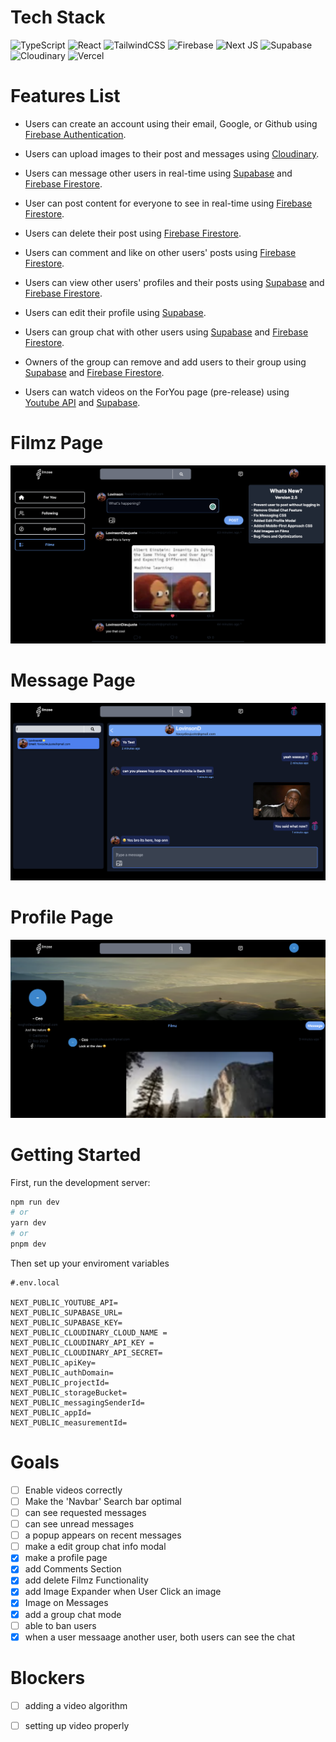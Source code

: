 # Tech Stack

![TypeScript](https://img.shields.io/badge/typescript-%23007ACC.svg?style=for-the-badge&logo=typescript&logoColor=white)
![React](https://img.shields.io/badge/react-%2320232a.svg?style=for-the-badge&logo=react&logoColor=%2361DAFB)
![TailwindCSS](https://img.shields.io/badge/tailwindcss-%2338B2AC.svg?style=for-the-badge&logo=tailwind-css&logoColor=white)
![Firebase](https://img.shields.io/badge/Firebase-FFA726?style=for-the-badge&logo=Firebase&logoColor=white)
![Next JS](https://img.shields.io/badge/Next-black?style=for-the-badge&logo=next.js&logoColor=white)
![Supabase](https://img.shields.io/badge/Supabase-36d421?style=for-the-badge&logo=Supabase&logoColor=white)
![Cloudinary](https://img.shields.io/badge/cloudinary-039BE5?style=for-the-badge&logo=Cloudinary&logoColor=white)
![Vercel](https://img.shields.io/badge/Vercel-000000?style=for-the-badge&logo=Vercel&logoColor=white)

# Features List

- Users can create an account using their email, Google, or Github using [Firebase Authentication](https://firebase.google.com/products/auth).

- Users can upload images to their post and messages using [Cloudinary](https://cloudinary.com/).

- Users can message other users in real-time using [Supabase](https://supabase.io/) and [Firebase Firestore](https://firebase.google.com/products/firestore).

- User can post content for everyone to see in real-time using [Firebase Firestore](https://firebase.google.com/products/firestore).

- Users can delete their post using [Firebase Firestore](https://firebase.google.com/products/firestore).

- Users can comment and like on other users' posts using [Firebase Firestore](https://firebase.google.com/products/firestore).

- Users can view other users' profiles and their posts using [Supabase](https://supabase.io/) and [Firebase Firestore](https://firebase.google.com/products/firestore).

- Users can edit their profile using [Supabase](https://supabase.io/).

- Users can group chat with other users using [Supabase](https://supabase.io/) and [Firebase Firestore](https://firebase.google.com/products/firestore).

- Owners of the group can remove and add users to their group using [Supabase](https://supabase.io/) and [Firebase Firestore](https://firebase.google.com/products/firestore).

- Users can watch videos on the ForYou page (pre-release) using [Youtube API](https://developers.google.com/youtube/registering_an_application) and [Supabase](https://supabase.io/).

# Filmz Page

<img src='/public/FilmzPage.png' title='Filmz Page' width='' alt='Filmz Page' />

# Message Page

<img src='/public/MessagePage.png' title='Message Page' width='' alt='Message Page' />

# Profile Page

<img src='/public/ProfilePage.png' title='Profile Page' width='' alt='Profile Page' />

# Getting Started

First, run the development server:

```bash
npm run dev
# or
yarn dev
# or
pnpm dev
```

Then set up your enviroment variables

```
#.env.local

NEXT_PUBLIC_YOUTUBE_API=
NEXT_PUBLIC_SUPABASE_URL=
NEXT_PUBLIC_SUPABASE_KEY=
NEXT_PUBLIC_CLOUDINARY_CLOUD_NAME =
NEXT_PUBLIC_CLOUDINARY_API_KEY =
NEXT_PUBLIC_CLOUDINARY_API_SECRET=
NEXT_PUBLIC_apiKey=
NEXT_PUBLIC_authDomain=
NEXT_PUBLIC_projectId=
NEXT_PUBLIC_storageBucket=
NEXT_PUBLIC_messagingSenderId=
NEXT_PUBLIC_appId=
NEXT_PUBLIC_measurementId=

```

# Goals

- [ ] Enable videos correctly
- [ ] Make the 'Navbar' Search bar optimal
- [ ] can see requested messages
- [ ] can see unread messages
- [ ] a popup appears on recent messages
- [ ] make a edit group chat info modal
- [x] make a profile page
- [x] add Comments Section
- [x] add delete Filmz Functionality
- [x] add Image Expander when User Click an image
- [x] Image on Messages
- [x] add a group chat mode
- [ ] able to ban users
- [x] when a user messaage another user, both users can see the chat

# Blockers

- [ ] adding a video algorithm

- [ ] setting up video properly
